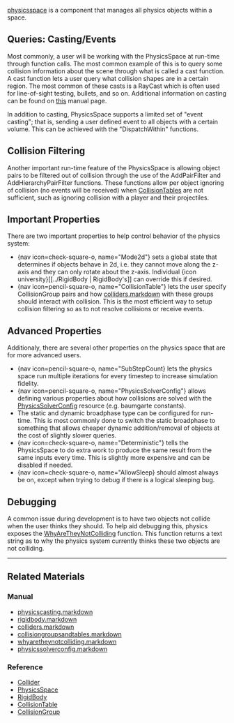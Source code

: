 [physicsspace](https://github.com/PlasmaEngine/PlasmaDocs/blob/master/code_reference/class_reference/physicsspace.markdown) is a component that manages all physics objects within a space.

 ##  Queries: Casting/Events
Most commonly, a user will be working with the PhysicsSpace at run-time through function calls. The most common example of this is to query some collision information about the scene through what is called a cast function. A cast function lets a user query what collision shapes are in a certain region. The most common of these casts is a RayCast which is often used for line-of-sight testing, bullets, and so on. Additional information on casting can be found on [this](https://github.com/PlasmaEngine/PlasmaDocs/blob/master/plasma_editor_documentation/plasmamanual/physics/physicscasting.markdown) manual page.

In addition to casting, PhysicsSpace supports a limited set of "event casting"; that is, sending a user defined event to all objects with a certain volume. This can be achieved with the "DispatchWithin" functions.

 ##  Collision Filtering
Another important run-time feature of the PhysicsSpace is allowing object pairs to be filtered out of collision through the use of the AddPairFilter and AddHierarchyPairFilter functions. These functions allow per object ignoring of collision (no events will be received) when [CollisionTables](https://github.com/PlasmaEngine/PlasmaDocs/blob/master/plasma_editor_documentation/plasmamanual/physics/collisionoverview/collisiongroupsandtables.markdown) are not sufficient, such as ignoring collision with a player and their projectiles.

 ##  Important Properties
There are two important properties to help control behavior of the physics system:
  - {nav icon=check-square-o, name="Mode2d"} sets a global state that determines if objects behave in 2d, i.e. they cannot move along the z-axis and they can only rotate about the z-axis. Individual {icon university}[[../RigidBody | RigidBody's]] can override this if desired.
  - {nav icon=pencil-square-o, name="CollisionTable"} lets the user specify CollisionGroup pairs and how [colliders.markdown](https://github.com/PlasmaEngine/PlasmaDocs/blob/master/plasma_editor_documentation/plasmamanual/physics/colliders.markdown) with these groups should interact with collision. This is the most efficient way to setup collision filtering so as to not resolve collisions or receive events.
 
 ##  Advanced Properties
Additionaly, there are several other properties on the physics space that are for more advanced users.
  - {nav icon=pencil-square-o, name="SubStepCount} lets the physics space run multiple iterations for every timestep to increase simulation fidelity.
  - {nav icon=pencil-square-o, name="PhysicsSolverConfig"} allows defining various properties about how collisions are solved with the [PhysicsSolverConfig](https://github.com/PlasmaEngine/PlasmaDocs/blob/master/plasma_editor_documentation/plasmamanual/physics/physicssolverconfig.markdown) resource (e.g. baumgarte constants).
  - The static and dynamic broadphase type can be configured for run-time. This is most commonly done to switch the static broadphase to something that allows cheaper dynamic addition/removal of objects at the cost of slightly slower queries.
  - {nav icon=check-square-o, name="Deterministic"} tells the PhysicsSpace to do extra work to produce the same result from the same inputs every time. This is slightly more expensive and can be disabled if needed.
  - {nav icon=check-square-o, name="AllowSleep} should almost always be on, except when trying to debug if there is a logical sleeping bug.
  
 ##  Debugging
A common issue during development is to have two objects not collide when the user thinks they should. To help aid debugging this, physics exposes the [WhyAreTheyNotColliding](https://github.com/PlasmaEngine/PlasmaDocs/blob/master/plasma_editor_documentation/plasmamanual/physics/physicstroubleshooting/whyaretheynotcolliding.markdown) function. This function returns a text string as to why the physics system currently thinks these two objects are not colliding.

---

 ##  Related Materials
 ###  Manual
 - [physicscasting.markdown](https://github.com/PlasmaEngine/PlasmaDocs/blob/master/plasma_editor_documentation/plasmamanual/physics/physicscasting.markdown)
 - [rigidbody.markdown](https://github.com/PlasmaEngine/PlasmaDocs/blob/master/plasma_editor_documentation/plasmamanual/physics/rigidbody.markdown)
 - [colliders.markdown](https://github.com/PlasmaEngine/PlasmaDocs/blob/master/plasma_editor_documentation/plasmamanual/physics/colliders.markdown)
 - [collisiongroupsandtables.markdown](https://github.com/PlasmaEngine/PlasmaDocs/blob/master/plasma_editor_documentation/plasmamanual/physics/collisionoverview/collisiongroupsandtables.markdown)
 - [whyaretheynotcolliding.markdown](https://github.com/PlasmaEngine/PlasmaDocs/blob/master/plasma_editor_documentation/plasmamanual/physics/physicstroubleshooting/whyaretheynotcolliding.markdown)
 - [physicssolverconfig.markdown](https://github.com/PlasmaEngine/PlasmaDocs/blob/master/plasma_editor_documentation/plasmamanual/physics/physicssolverconfig.markdown)

 ###  Reference
 - [Collider](https://github.com/PlasmaEngine/PlasmaDocs/blob/master/code_reference/class_reference/collider.markdown)
 - [PhysicsSpace](https://github.com/PlasmaEngine/PlasmaDocs/blob/master/code_reference/class_reference/physicsspace.markdown)
 - [RigidBody](https://github.com/PlasmaEngine/PlasmaDocs/blob/master/code_reference/class_reference/rigidbody.markdown)
 - [CollisionTable](https://github.com/PlasmaEngine/PlasmaDocs/blob/master/code_reference/class_reference/collisiontable.markdown)
 - [CollisionGroup](https://github.com/PlasmaEngine/PlasmaDocs/blob/master/code_reference/class_reference/collisiongroup.markdown) 

 